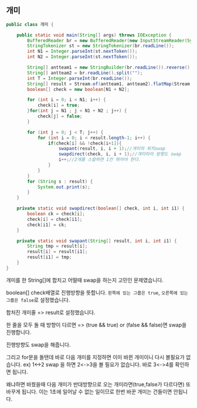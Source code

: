 ## 개미

```java
public class 개미 {

    public static void main(String[] args) throws IOException {
        BufferedReader br = new BufferedReader(new InputStreamReader(System.in));
        StringTokenizer st = new StringTokenizer(br.readLine());
        int N1 = Integer.parseInt(st.nextToken());
        int N2 = Integer.parseInt(st.nextToken());

        String[] antteam1 = new StringBuilder(br.readLine()).reverse().toString().split("");
        String[] antteam2 = br.readLine().split("");
        int T = Integer.parseInt(br.readLine());
        String[] result = Stream.of(antteam1, antteam2).flatMap(Stream::of).toArray(String[]::new);
        boolean[] check = new boolean[N1 + N2];

        for (int i = 0; i < N1; i++) {
            check[i] = true;
        }for(int j = N1 ; j < N1 + N2 ; j++) {
            check[j] = false;
        }

        for (int j = 0; j < T; j++) {
            for (int i = 0; i < result.length-1; i++) {
                if(check[i] && !check[i+1]){
                    swapant(result, i, i + 1);//개미의 위치swap
                    swapdirect(check, i, i + 1);//개미따라 방향도 swap
                    i++;//2개를 스왑하면 1칸 뛰어야 한다.
                }
            }
        }
        for (String s : result) {
            System.out.print(s);
        }
    }

    private static void swapdirect(boolean[] check, int i, int i1) {
        boolean ck = check[i];
        check[i] = check[i1];
        check[i1] = ck;
    }

    private static void swapant(String[] result, int i, int i1) {
        String tmp = result[i];
        result[i] = result[i1];
        result[i1] = tmp;
    }
}
```

개미를 한 String[]에 합치고 어떨때 swap을 하는지 고민인 문제였습니다.

boolean[] check배열로 진행방향을 뜻합니다. `왼쪽에 있는 그룹은 true`, `오른쪽에 있는 그룹은 false`로 설정했습니다.

합처진 개미줄 => result로 설정했습니다.

한 줄을 모두 돌 때 방향이 다르면 => (true && true) or (false && false)면 swap을 진행합니다.

진행방향도 swap을 해줍니다. 

그리고 for문을 돌탠데 바로 다음 개미를 지정하면 이미 바뀐 개미이니 다시 볼필요가 없습니다.
ex)  1<->2 swap 을 하면 2<->3을 볼 필요가 없습니다. 바로 3<->4를 확인하면 됩니다. 

왜냐하면 바꿨을때 다음 개미가 반대방향으로 오는 개미라면(true,false가 다르다면) 또 바꾸게 됩니다. 이는 1초에 일어날 수 없는 일이므로 한번 바꾼 개미는 건들이면 안됩니다.

